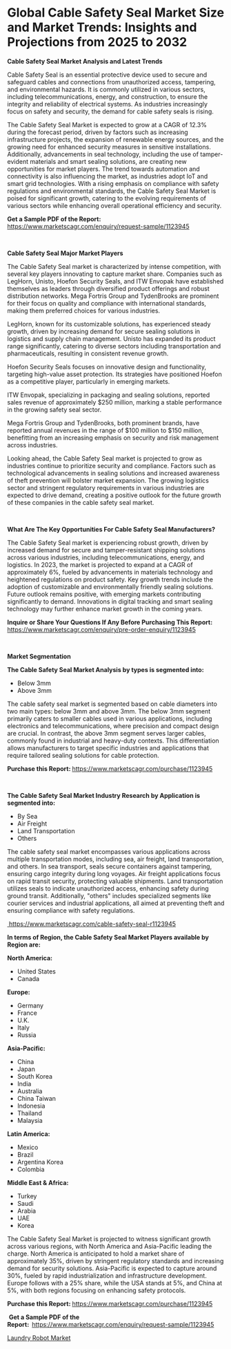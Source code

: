 <p><h1>Global Cable Safety Seal Market Size and Market Trends: Insights and Projections from 2025 to 2032</h1></p><p><strong>Cable Safety Seal Market Analysis and Latest Trends</strong></p>
<p><p>Cable Safety Seal is an essential protective device used to secure and safeguard cables and connections from unauthorized access, tampering, and environmental hazards. It is commonly utilized in various sectors, including telecommunications, energy, and construction, to ensure the integrity and reliability of electrical systems. As industries increasingly focus on safety and security, the demand for cable safety seals is rising.</p><p>The Cable Safety Seal Market is expected to grow at a CAGR of 12.3% during the forecast period, driven by factors such as increasing infrastructure projects, the expansion of renewable energy sources, and the growing need for enhanced security measures in sensitive installations. Additionally, advancements in seal technology, including the use of tamper-evident materials and smart sealing solutions, are creating new opportunities for market players. The trend towards automation and connectivity is also influencing the market, as industries adopt IoT and smart grid technologies. With a rising emphasis on compliance with safety regulations and environmental standards, the Cable Safety Seal Market is poised for significant growth, catering to the evolving requirements of various sectors while enhancing overall operational efficiency and security.</p></p>
<p><strong>Get a Sample PDF of the Report:&nbsp;</strong> <a href="https://www.marketscagr.com/enquiry/request-sample/1123945?utm_campaign=3115&utm_medium=2&utm_source=Github&utm_content=ia&utm_term=11042025&utm_id=cable-safety-seal">https://www.marketscagr.com/enquiry/request-sample/1123945</a></p>
<p>&nbsp;</p>
<p><strong>Cable Safety Seal Major Market Players</strong></p>
<p><p>The Cable Safety Seal market is characterized by intense competition, with several key players innovating to capture market share. Companies such as LegHorn, Unisto, Hoefon Security Seals, and ITW Envopak have established themselves as leaders through diversified product offerings and robust distribution networks. Mega Fortris Group and TydenBrooks are prominent for their focus on quality and compliance with international standards, making them preferred choices for various industries.</p><p>LegHorn, known for its customizable solutions, has experienced steady growth, driven by increasing demand for secure sealing solutions in logistics and supply chain management. Unisto has expanded its product range significantly, catering to diverse sectors including transportation and pharmaceuticals, resulting in consistent revenue growth.</p><p>Hoefon Security Seals focuses on innovative design and functionality, targeting high-value asset protection. Its strategies have positioned Hoefon as a competitive player, particularly in emerging markets.</p><p>ITW Envopak, specializing in packaging and sealing solutions, reported sales revenue of approximately $250 million, marking a stable performance in the growing safety seal sector.</p><p>Mega Fortris Group and TydenBrooks, both prominent brands, have reported annual revenues in the range of $100 million to $150 million, benefitting from an increasing emphasis on security and risk management across industries.</p><p>Looking ahead, the Cable Safety Seal market is projected to grow as industries continue to prioritize security and compliance. Factors such as technological advancements in sealing solutions and increased awareness of theft prevention will bolster market expansion. The growing logistics sector and stringent regulatory requirements in various industries are expected to drive demand, creating a positive outlook for the future growth of these companies in the cable safety seal market.</p></p>
<p>&nbsp;</p>
<p><strong>What Are The Key Opportunities For Cable Safety Seal Manufacturers?</strong></p>
<p><p>The Cable Safety Seal market is experiencing robust growth, driven by increased demand for secure and tamper-resistant shipping solutions across various industries, including telecommunications, energy, and logistics. In 2023, the market is projected to expand at a CAGR of approximately 6%, fueled by advancements in materials technology and heightened regulations on product safety. Key growth trends include the adoption of customizable and environmentally friendly sealing solutions. Future outlook remains positive, with emerging markets contributing significantly to demand. Innovations in digital tracking and smart sealing technology may further enhance market growth in the coming years.</p></p>
<p><strong>Inquire or Share Your Questions If Any Before Purchasing This Report:</strong> <a href="https://www.marketscagr.com/enquiry/pre-order-enquiry/1123945?utm_campaign=3115&utm_medium=2&utm_source=Github&utm_content=ia&utm_term=11042025&utm_id=cable-safety-seal">https://www.marketscagr.com/enquiry/pre-order-enquiry/1123945</a></p>
<p>&nbsp;</p>
<p><strong>Market Segmentation</strong></p>
<p><strong>The Cable Safety Seal Market Analysis by types is segmented into:</strong></p>
<p><ul><li>Below 3mm</li><li>Above 3mm</li></ul></p>
<p><p>The cable safety seal market is segmented based on cable diameters into two main types: below 3mm and above 3mm. The below 3mm segment primarily caters to smaller cables used in various applications, including electronics and telecommunications, where precision and compact design are crucial. In contrast, the above 3mm segment serves larger cables, commonly found in industrial and heavy-duty contexts. This differentiation allows manufacturers to target specific industries and applications that require tailored sealing solutions for cable protection.</p></p>
<p><strong>Purchase this Report:&nbsp;</strong><a href="https://www.marketscagr.com/purchase/1123945?utm_campaign=3115&utm_medium=2&utm_source=Github&utm_content=ia&utm_term=11042025&utm_id=cable-safety-seal">https://www.marketscagr.com/purchase/1123945</a></p>
<p>&nbsp;</p>
<p><strong>The Cable Safety Seal Market Industry Research by Application is segmented into:</strong></p>
<p><ul><li>By Sea</li><li>Air Freight</li><li>Land Transportation</li><li>Others</li></ul></p>
<p><p>The cable safety seal market encompasses various applications across multiple transportation modes, including sea, air freight, land transportation, and others. In sea transport, seals secure containers against tampering, ensuring cargo integrity during long voyages. Air freight applications focus on rapid transit security, protecting valuable shipments. Land transportation utilizes seals to indicate unauthorized access, enhancing safety during ground transit. Additionally, "others" includes specialized segments like courier services and industrial applications, all aimed at preventing theft and ensuring compliance with safety regulations.</p></p>
<p><a href="https://www.marketscagr.com/cable-safety-seal-r1123945?utm_campaign=3115&utm_medium=2&utm_source=Github&utm_content=ia&utm_term=11042025&utm_id=cable-safety-seal">&nbsp;https://www.marketscagr.com/cable-safety-seal-r1123945</a></p>
<p><strong>In terms of Region, the Cable Safety Seal Market Players available by Region are:</strong></p>
<p>
    <p> <strong> North America: </strong>
        <ul>
            <li>United States</li>
            <li>Canada</li>
        </ul>
        </p> 
    <p> <strong> Europe: </strong>
        <ul>
            <li>Germany</li>
            <li>France</li>
            <li>U.K.</li>
            <li>Italy</li>
            <li>Russia</li>
        </ul>
        </p> 
    <p> <strong> Asia-Pacific: </strong>
        <ul>
            <li>China</li>
            <li>Japan</li>
            <li>South Korea</li>
            <li>India</li>
            <li>Australia</li>
            <li>China Taiwan</li>
            <li>Indonesia</li>
            <li>Thailand</li>
            <li>Malaysia</li>
        </ul>
        </p> 
    <p> <strong> Latin America: </strong>
        <ul>
            <li>Mexico</li>
            <li>Brazil</li>
            <li>Argentina Korea</li>
            <li>Colombia</li>
        </ul>
        </p> 
    <p> <strong> Middle East & Africa: </strong>
        <ul>
            <li>Turkey</li>
            <li>Saudi</li>
            <li>Arabia</li>
            <li>UAE</li>
            <li>Korea</li>
        </ul>
    </p>
    </p>
<p><p>The Cable Safety Seal Market is projected to witness significant growth across various regions, with North America and Asia-Pacific leading the charge. North America is anticipated to hold a market share of approximately 35%, driven by stringent regulatory standards and increasing demand for security solutions. Asia-Pacific is expected to capture around 30%, fueled by rapid industrialization and infrastructure development. Europe follows with a 25% share, while the USA stands at 5%, and China at 5%, with both regions focusing on enhancing safety protocols.</p></p>
<p><strong>Purchase this Report: </strong><a href="https://www.marketscagr.com/purchase/1123945?utm_campaign=3115&utm_medium=2&utm_source=Github&utm_content=ia&utm_term=11042025&utm_id=cable-safety-seal">https://www.marketscagr.com/purchase/1123945</a></p>
<p>&nbsp;<strong>Get a Sample PDF of the Report:&nbsp;&nbsp;</strong><a href="https://www.marketscagr.com/enquiry/request-sample/1123945?utm_campaign=3115&utm_medium=2&utm_source=Github&utm_content=ia&utm_term=11042025&utm_id=cable-safety-seal">https://www.marketscagr.com/enquiry/request-sample/1123945</a></p>
<p><strong></strong></p>
<p><p><a href="https://github.com/gogashopkewy/Market-Research-Report-List-1/blob/main/laundry-robot-market.md?utm_campaign=3115&utm_medium=2&utm_source=Github&utm_content=ia&utm_term=11042025&utm_id=cable-safety-seal">Laundry Robot Market</a></p></p>